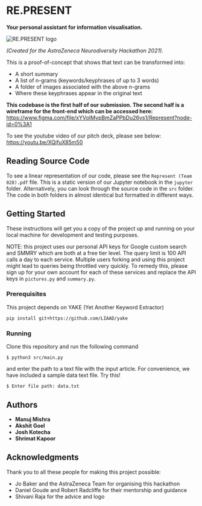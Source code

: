 # RE.PRESENT
**Your personal assistant for information visualisation.**

![RE.PRESENT logo](https://user-images.githubusercontent.com/24252542/112717386-35b9f880-8ee4-11eb-9f76-2065e0a89af5.jpeg)

*(Created for the AstraZeneca Neurodiversity Hackathon 2021).*

This is a proof-of-concept that shows that text can be transformed into:
* A short summary
* A list of n-grams (keywords/keyphrases of up to 3 words)
* A folder of images associated with the above n-grams
* Where these keyphrases appear in the original text

**This codebase is the first half of our submission. The second half is a wireframe for the front-end which can be accessed here:**  
https://www.figma.com/file/xYVoIMvpBmZaPPbDu26vs1/Represent?node-id=0%3A1

To see the youtube video of our pitch deck, please see below:  
https://youtu.be/XQjfuX85m50

## Reading Source Code

To see a linear representation of our code, please see the `Represent (Team 028).pdf` file. This is a static version of our Jupyter notebook in the `jupyter` folder. Alternatively, you can look through the source code in the `src` folder. The code in both folders in almost identical but formatted in different ways.  

## Getting Started

These instructions will get you a copy of the project up and running on your local machine for development and testing purposes. 

NOTE: this project uses our personal API keys for Google custom search and SMMRY which are both at a free tier level. The query limit is 100 API calls a day to each service. Multiple users forking and using this project might lead to queries being throttled very quickly. To remedy this, please sign up for your own account for each of these services and replace the API keys in `pictures.py` and `summary.py`. 

### Prerequisites

This project depends on YAKE (Yet Another Keyword Extractor)
```
pip install git+https://github.com/LIAAD/yake
```
### Running

Clone this repository and run the following command

```
$ python3 src/main.py
```
and enter the path to a text file with the input article.
For convenience, we have included a sample data text file. Try this!

```
$ Enter file path: data.txt
```

## Authors

* **Manuj Mishra** 
* **Akshit Goel** 
* **Josh Kotecha** 
* **Shrimat Kapoor** 

## Acknowledgments
Thank you to all these people for making this project possible:
* Jo Baker and the AstraZeneca Team for organising this hackathon
* Daniel Goude and Robert Radcliffe for their mentorship and guidance
* Shivani Raja for the advice and logo 



